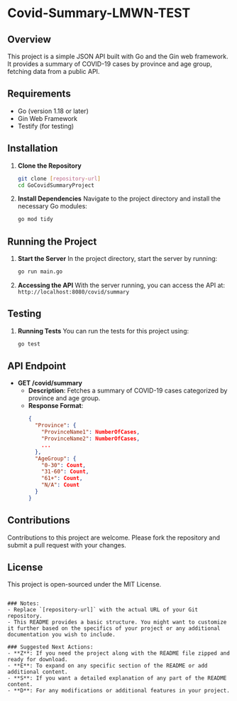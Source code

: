 # Covid-Summary-LMWN-TEST

## Overview
This project is a simple JSON API built with Go and the Gin web framework. It provides a summary of COVID-19 cases by province and age group, fetching data from a public API.

## Requirements
- Go (version 1.18 or later)
- Gin Web Framework
- Testify (for testing)

## Installation
1. **Clone the Repository**
   ```bash
   git clone [repository-url]
   cd GoCovidSummaryProject
   ```

2. **Install Dependencies**
   Navigate to the project directory and install the necessary Go modules:
   ```bash
   go mod tidy
   ```

## Running the Project
1. **Start the Server**
   In the project directory, start the server by running:
   ```bash
   go run main.go
   ```

2. **Accessing the API**
   With the server running, you can access the API at:
   `http://localhost:8080/covid/summary`

## Testing
1. **Running Tests**
   You can run the tests for this project using:
   ```bash
   go test
   ```

## API Endpoint
- **GET /covid/summary**
  - **Description**: Fetches a summary of COVID-19 cases categorized by province and age group.
  - **Response Format**:
    ```json
    {
      "Province": {
        "ProvinceName1": NumberOfCases,
        "ProvinceName2": NumberOfCases,
        ...
      },
      "AgeGroup": {
        "0-30": Count,
        "31-60": Count,
        "61+": Count,
        "N/A": Count
      }
    }
    ```

## Contributions
Contributions to this project are welcome. Please fork the repository and submit a pull request with your changes.

## License
This project is open-sourced under the MIT License.
```

### Notes:
- Replace `[repository-url]` with the actual URL of your Git repository.
- This README provides a basic structure. You might want to customize it further based on the specifics of your project or any additional documentation you wish to include.

### Suggested Next Actions:
- **Z**: If you need the project along with the README file zipped and ready for download.
- **E**: To expand on any specific section of the README or add additional content.
- **S**: If you want a detailed explanation of any part of the README content.
- **D**: For any modifications or additional features in your project.